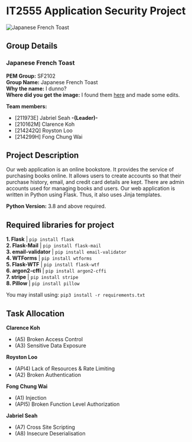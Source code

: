 # IT2555 Application Security Project

![Japanese French Toast](https://user-images.githubusercontent.com/65378401/169692179-96d98787-600f-40b6-9917-d773e11ccb44.jpg)

## Group Details

### Japanese French Toast

**PEM Group:** SF2102  
**Group Name:** Japanese French Toast  
**Why the name:** I dunno?  
**Where did you get the image:** I found them [here](https://iamafoodblog.com/extra-fluffy-super-soft-and-custard-y-japanese-style-tamagoyaki-french-toast/) and made some edits.


**Team members:**
- [211973E]  Jabriel Seah **-(Leader)-**
- [210162M]  Clarence Koh
- [214242Q]  Royston Loo
- [214299H]  Fong Chung Wai

## Project Description

Our web application is an online bookstore. It provides the service of purchasing books online. It allows users to create accounts so that their purchase history, email, and credit card details are kept. There are admin accounts used for managing books and users. Our web application is written in Python using Flask. Thus, it also uses Jinja templates.

**Python Version:** 3.8 and above required.

## Required libraries for project

**1. Flask** | `pip install flask `  
**2. Flask-Mail** | `pip install flask-mail`  
**3. email-validator** | `pip install email-validator`  
**4. WTForms** | `pip install wtforms`  
**5. Flask-WTF** | `pip install flask-wtf`  
**6. argon2-cffi** | `pip install argon2-cffi`  
**7. stripe** | `pip install stripe`  
**8. Pillow** | `pip install pillow`  

You may install using: `pip3 install -r requirements.txt`

## Task Allocation

**Clarence Koh**
- (A5) Broken Access Control
- (A3) Sensitive Data Exposure

**Royston Loo**
- (API4) Lack of Resources & Rate Limiting
- (A2) Broken Authentication

**Fong Chung Wai**
- (A1) Injection
- (API5) Broken Function Level Authorization

**Jabriel Seah**
- (A7) Cross Site Scripting
- (A8) Insecure Deserialisation
